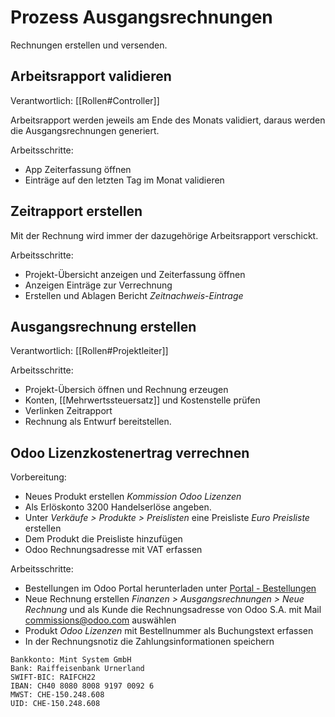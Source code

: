 # Prozess Ausgangsrechnungen
Rechnungen erstellen und versenden.

## Arbeitsrapport validieren
Verantwortlich: [[Rollen#Controller]]

Arbeitsrapport werden jeweils am Ende des Monats validiert, daraus werden die Ausgangsrechnungen generiert.

Arbeitsschritte:
* App Zeiterfassung  öffnen
* Einträge auf den letzten Tag im Monat validieren

## Zeitrapport erstellen

Mit der Rechnung wird immer der dazugehörige Arbeitsrapport verschickt.

Arbeitsschritte:

* Projekt-Übersicht anzeigen und Zeiterfassung öffnen
* Anzeigen Einträge zur Verrechnung
* Erstellen und Ablagen Bericht *Zeitnachweis-Eintrage*

## Ausgangsrechnung erstellen
Verantwortlich: [[Rollen#Projektleiter]]

Arbeitsschritte:
* Projekt-Übersich öffnen und Rechnung erzeugen
* Konten, [[Mehrwertssteuersatz]] und Kostenstelle prüfen
* Verlinken Zeitrapport
* Rechnung als Entwurf bereitstellen.

## Odoo Lizenzkostenertrag verrechnen

Vorbereitung:
* Neues Produkt erstellen *Kommission Odoo Lizenzen*
* Als Erlöskonto 3200 Handelserlöse angeben.
* Unter *Verkäufe > Produkte > Preislisten* eine Preisliste *Euro Preisliste* erstellen
* Dem Produkt die Preisliste hinzufügen
* Odoo Rechnungsadresse mit VAT erfassen

Arbeitsschritte:
* Bestellungen im Odoo Portal herunterladen unter [Portal - Bestellungen](https://www.odoo.com/de_DE/my/purchase)
* Neue Rechnung erstellen *Finanzen > Ausgangsrechnungen > Neue Rechnung* und als Kunde die Rechnungsadresse von Odoo S.A. mit Mail 	
commissions@odoo.com auswählen
* Produkt *Odoo Lizenzen* mit Bestellnummer als Buchungstext erfassen
* In der Rechnungsnotiz die Zahlungsinformationen speichern

```
Bankkonto: Mint System GmbH
Bank: Raiffeisenbank Urnerland
SWIFT-BIC: RAIFCH22
IBAN: CH40 8080 8008 9197 0092 6
MWST: CHE-150.248.608
UID: CHE-150.248.608
```